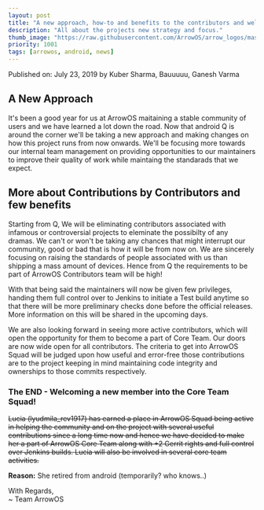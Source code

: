 ```yaml
---
layout: post
title: "A new approach, how-to and benefits to the contributors and welcoming a new face to the CORE!"
description: "All about the projects new strategy and focus."
thumb_image: "https://raw.githubusercontent.com/ArrowOS/arrow_logos/master/ArrowLogo-sky-transparent.png"
priority: 1001
tags: [arrowos, android, news]
---
```


Published on: July 23, 2019 by Kuber Sharma, Bauuuuu, Ganesh Varma<br>

## A New Approach
It's been a good year for us at ArrowOS maitaining a stable community of users and we have learned a lot down the road. Now that android Q is around the corner we'll be taking a new approach and making changes on how this project runs from now onwards. We'll be focusing more towards our internal team management on providing opportunities to our maintainers to improve their quality of work while maintaing the standarads that we expect.

## More about Contributions by Contributors and few benefits
Starting from Q, We will be eliminating contributors associated with infamous or controversial projects to eleminate the possibilty of any dramas. We can't or won't be taking any chances that might interrupt our community, good or bad that is how it will be from now on. We are sincerely focusing on raising the standards of people associated with us than shipping a mass amount of devices. Hence from Q the requirements to be part of ArrowOS Contributors team will be high!

With that being said the maintainers will now be given few privileges, handing them full control over to Jenkins to initiate a Test build anytime so that there will be more preliminary checks done before the official releases. More information on this will be shared in the upcoming days.

We are also looking forward in seeing more active contributors, which will open the opportunity for them to become a part of Core Team. Our doors are now wide open for all contributors. The criteria to get into ArrowOS Squad will be judged upon how useful and error-free those contributions are to the project keeping in mind maintaining code integrity and ownerships to those commits respectively.

### The END - Welcoming a new member into the Core Team Squad!
~~Lucia (lyudmila_rev1917) has earned a place in ArrowOS Squad being active in helping the community and on the project with several useful contributions since a long time now and hence we have decided to make her a part of ArrowOS Core Team along with +2 Gerrit rights and full control over Jenkins builds. Lucia will also be involved in several core team activities.~~

**Reason:** She retired from android (temporarily? who knows..)

With Regards, <br>
~ Team ArrowOS
